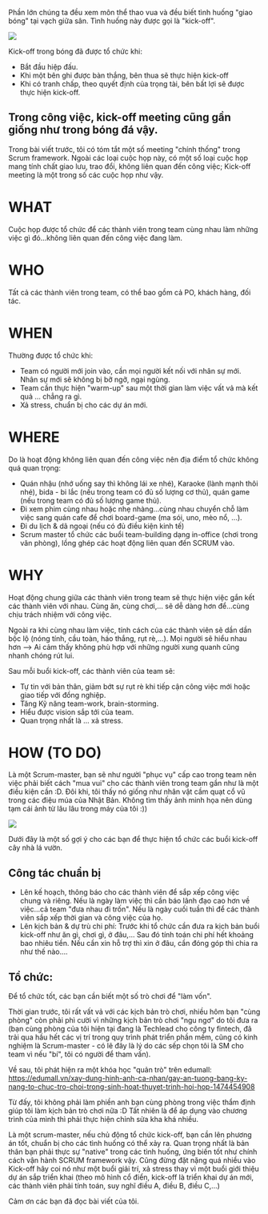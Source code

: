 Phần lớn chúng ta đều xem môn thể thao vua và đều biết tình huống "giao bóng" tại vạch giữa sân. Tình huống này được gọi là "kick-off".

![](https://images.viblo.asia/69c8aad5-a39a-4243-88cb-e7a3f8257abb.jpg)


Kick-off trong bóng đã được tổ chức khi: 
- Bắt đầu hiệp đấu.
- Khi một bên ghi được bàn thắng, bên thua sẽ thực hiện kick-off
- Khi có tranh chấp, theo quyết định của trọng tài, bên bất lợi sẽ được thực hiện kick-off.



Trong công việc, kick-off meeting cũng gần giống như trong bóng đá vậy.
----

Trong bài viết trước, tôi có tóm tắt một số meeting "chính thống" trong Scrum framework. Ngoài các loại cuộc họp này, có một số loại cuộc họp mang tính chất giao lưu, trao đổi, không liên quan đến công việc; Kick-off meeting là một trong số các cuộc họp như vậy. 

# WHAT
Cuộc họp được tổ chức để các thành viên trong team cùng nhau làm những việc gì đó...không liên quan đến công việc đang làm. 

# WHO

Tất cả các thành viên trong team, có thể bao gồm cả PO, khách hàng, đối tác.

# WHEN
Thường được tổ chức khi: 
- Team có người mới join vào, cần mọi người kết nối với nhân sự mới. Nhân sự mới sẽ không bị bỡ ngỡ, ngại ngùng.
- Team cần thực hiện "warm-up" sau một thời gian làm việc vất vả mà kết quả ... chẳng ra gì.
- Xả stress, chuẩn bị cho các dự án mới. 

# WHERE
Do là hoạt động không liên quan đến công việc nên địa điểm tổ chức không quá quan trọng: 
- Quán nhậu (nhớ uống say thì không lái xe nhé), Karaoke (lành mạnh thôi nhé), bida - bi lắc (nếu trong team có đủ số lượng cơ thủ), quán game (nếu trong team có đủ số lượng game thủ).
- Đi xem phim cùng nhau hoặc nhẹ nhàng...cùng nhau chuyển chỗ làm việc sang quán cafe để chơi board-game (ma sói, uno, mèo nổ, ...).
- Đi du lịch & dã ngoại (nếu có đủ điều kiện kinh tế)
- Scrum master tổ chức các buổi team-building dạng in-office (chơi trong văn phòng), lồng ghép các hoạt động liên quan đến SCRUM vào. 

# WHY 
Hoạt động chung giữa các thành viên trong team sẽ thực hiện việc gắn kết các thành viên với nhau. Cùng ăn, cùng chơi,... sẽ dễ dàng hơn để...cùng chịu trách nhiệm với công việc. 

Ngoài ra khi cùng nhau làm việc, tính cách của các thành viên sẽ dần dần bộc lộ (nóng tính, cầu toàn, háo thắng, rụt rè,...). Mọi người sẽ hiểu nhau hơn --> Ai cảm thấy không phù hợp với những người xung quanh cũng nhanh chóng rút lui. 


Sau mỗi buổi kick-off, các thành viên của team sẽ:
- Tự tin với bản thân, giảm bớt sự rụt rè khi tiếp cận công việc mới hoặc giao tiếp với đồng nghiệp. 
- Tăng Kỹ năng team-work, brain-storming.
- Hiểu được vision sắp tới của team.
- Quan trọng nhất là ... xả stress.

# HOW (TO DO)

Là một Scrum-master, bạn sẽ như người "phục vụ" cấp cao trong team nên việc phải biết cách "mua vui" cho các thành viên trong team gần như là một điều kiện cần :D. Đôi khi, tôi thấy nó giống như nhân vật cầm quạt cổ vũ trong các điệu múa của Nhật Bản. Không tìm thấy ảnh minh họa nên dùng tạm cái ảnh từ lâu lâu trong máy của tôi :)) 

![](https://images.viblo.asia/55922d60-809a-4842-99c0-372fccb84f2e.jpg)

Dưới đây là một số gợi ý cho các bạn để thực hiện tổ chức các buổi kick-off cây nhà lá vườn. 

## Công tác chuẩn bị
- Lên kế hoạch, thông báo cho các thành viên để sắp xếp công việc chung và riêng. Nếu là ngày làm việc thì cần báo lãnh đạo cao hơn về việc...cả team "đưa nhau đi trốn". Nếu là ngày cuối tuần thì để các thành viên sắp xếp thời gian và công việc của họ. 
- Lên kịch bản & dự trù chi phí: Trước khi tổ chức cần đưa ra kịch bản buổi kick-off như ăn gì, chơi gì, ở đâu,... Sau đó tính toán chi phí hết khoảng bao nhiêu tiền. Nếu cần xin hỗ trợ thì xin ở đâu, cần đóng góp thì chia ra như thế nào....

## Tổ chức: 
Để tổ chức tốt, các bạn cần biết một số trò chơi để "làm vốn". 

Thời gian trước, tôi rất vất vả với các kịch bản trò chơi, nhiều hôm bạn "cùng phòng" còn phải phì cười vì những kịch bản trò chơi "ngu ngơ" do tôi đưa ra (bạn cùng phòng của tôi hiện tại đang là Techlead cho công ty fintech, đã trải qua hầu hết các vị trí trong quy trình phát triển phần mềm, cũng có kinh nghiệm là Scrum-master - có lẽ đây là lý do các sếp chọn tôi là SM cho team vì nếu "bí", tôi có người để tham vấn).

Về sau, tôi phát hiện ra một khóa học "quản trò" trên edumall: https://edumall.vn/xay-dung-hinh-anh-ca-nhan/gay-an-tuong-bang-ky-nang-to-chuc-tro-choi-trong-sinh-hoat-thuyet-trinh-hoi-hop-1474454908

Từ đấy, tôi không phải làm phiền anh bạn cùng phòng trong việc thẩm định giúp tôi làm kịch bản trò chơi nữa :D Tất nhiên là để áp dụng vào chương trình của mình thì phải thực hiện chỉnh sửa kha khá nhiều. 

Là một scrum-master, nếu chủ động tổ chức kick-off, bạn cần lên phương án tốt, chuẩn bị cho các tình huống có thể xảy ra. Quan trọng nhất là bản thân bạn phải thực sự "native" trong các tình huống, ứng biến tốt như chính cách vận hành SCRUM framework vậy. 
Cũng đừng đặt nặng quá nhiều vào Kick-off hãy coi nó như một buổi giải trí, xả stress thay vì một buổi giới thiệu dự án sắp triển khai (theo mô hình cổ điển, kick-off là triển khai dự án mới, các thành viên phải tính toán, suy nghĩ điều A, điều B, điều C,...)

Cảm ơn các bạn đã đọc bài viết của tôi.